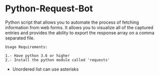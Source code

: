 # Python-Request-Bot
Python script that allows you to automate the process of fetching information from web forms. It allows you to visualize all of the captured entries and provides the ability to export the response array on a comma separated file.

```
Usage Requirements:

1.- Have python 3.6 or higher
2.- Install the python module called 'requests'
```
* Unordered list can use asterisks
